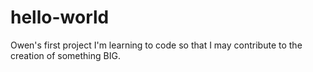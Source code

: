 # hello-world
Owen's first project
I'm learning to code so that I may contribute to the creation of something BIG. 

